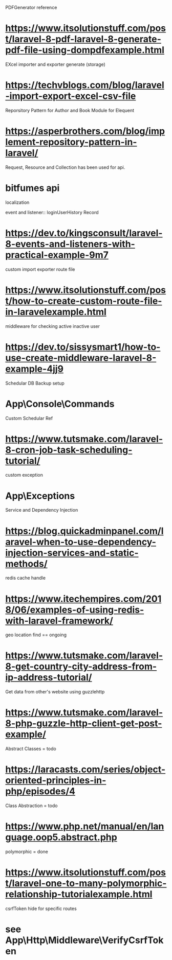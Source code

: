 
PDFGenerator reference
# https://www.itsolutionstuff.com/post/laravel-8-pdf-laravel-8-generate-pdf-file-using-dompdfexample.html

EXcel importer and exporter generate (storage)
# https://techvblogs.com/blog/laravel-import-export-excel-csv-file

Reporsitory Pattern for Author and Book Module for Elequent
# https://asperbrothers.com/blog/implement-repository-pattern-in-laravel/

Request, Resource and Collection has been used for api.
# bitfumes api

localization

event and listener:: loginUserHistory Record
# https://dev.to/kingsconsult/laravel-8-events-and-listeners-with-practical-example-9m7

custom import exporter route file
# https://www.itsolutionstuff.com/post/how-to-create-custom-route-file-in-laravelexample.html

middleware for checking active inactive user
# https://dev.to/sissysmart1/how-to-use-create-middleware-laravel-8-example-4jj9

Schedular DB Backup setup
# App\Console\Commands

Custom Schedular Ref
# https://www.tutsmake.com/laravel-8-cron-job-task-scheduling-tutorial/

custom exception
# App\Exceptions

Service and Dependency Injection
# https://blog.quickadminpanel.com/laravel-when-to-use-dependency-injection-services-and-static-methods/

redis cache handle
# https://www.itechempires.com/2018/06/examples-of-using-redis-with-laravel-framework/

geo location find == ongoing
# https://www.tutsmake.com/laravel-8-get-country-city-address-from-ip-address-tutorial/

Get data from other's website using guzzlehttp
# https://www.tutsmake.com/laravel-8-php-guzzle-http-client-get-post-example/

Abstract Classes = todo
# https://laracasts.com/series/object-oriented-principles-in-php/episodes/4

Class Abstraction = todo
# https://www.php.net/manual/en/language.oop5.abstract.php

polymorphic = done
# https://www.itsolutionstuff.com/post/laravel-one-to-many-polymorphic-relationship-tutorialexample.html


csrfToken hide for specific routes
# see App\Http\Middleware\VerifyCsrfToken
